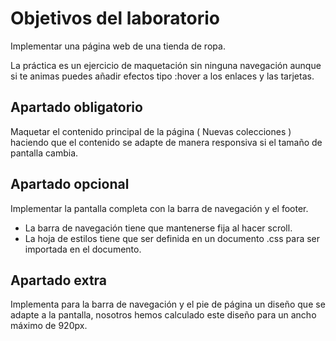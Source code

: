 # Objetivos del laboratorio

Implementar una página web de una tienda de ropa.

La práctica es un ejercicio de maquetación sin ninguna navegación aunque si te animas puedes añadir efectos tipo :hover a los enlaces y las tarjetas.

## Apartado obligatorio

Maquetar el contenido principal de la página ( Nuevas colecciones ) haciendo que el contenido se adapte de manera responsiva si el tamaño de pantalla cambia.

## Apartado opcional

Implementar la pantalla completa con la barra de navegación y el footer.

- La barra de navegación tiene que mantenerse fija al hacer scroll.
- La hoja de estilos tiene que ser definida en un documento .css para ser importada en el documento.

## Apartado extra

Implementa para la barra de navegación y el pie de página un diseño que se adapte a la pantalla, nosotros hemos calculado este diseño para un ancho máximo de 920px.

